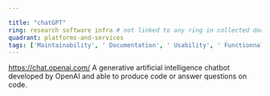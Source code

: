 ```yaml
---

title: "chatGPT"
ring: research software infra # not linked to any ring in collected doc sheet
quadrant: platforms-and-services
tags: ['Maintainability', ' Documentation', ' Usability', ' Functionnal stability']
---
```

https://chat.openai.com/
A generative artificial intelligence chatbot developed by OpenAI and able to produce code or answer questions on code.
